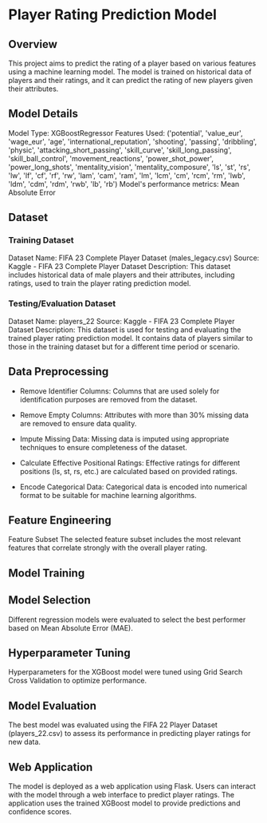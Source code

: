 # Player Rating Prediction Model

## Overview

This project aims to predict the rating of a player based on various features using a machine learning model. 
The model is trained on historical data of players and their ratings, and it can predict the rating of new players given their attributes.

## Model Details

Model Type: XGBoostRegressor
Features Used: ('potential', 'value_eur', 'wage_eur', 'age',
       'international_reputation', 'shooting', 'passing', 'dribbling',
       'physic', 'attacking_short_passing', 'skill_curve',
       'skill_long_passing', 'skill_ball_control', 'movement_reactions',
       'power_shot_power', 'power_long_shots', 'mentality_vision',
       'mentality_composure', 'ls', 'st', 'rs', 'lw', 'lf', 'cf', 'rf', 'rw',
       'lam', 'cam', 'ram', 'lm', 'lcm', 'cm', 'rcm', 'rm', 'lwb', 'ldm',
       'cdm', 'rdm', 'rwb', 'lb', 'rb')
Model's performance metrics: Mean Absolute Error

## Dataset

### Training Dataset
Dataset Name: FIFA 23 Complete Player Dataset (males_legacy.csv)
Source: Kaggle - FIFA 23 Complete Player Dataset
Description: This dataset includes historical data of male players and their attributes, including ratings, used to train the player rating prediction model.

### Testing/Evaluation Dataset
Dataset Name: players_22
Source: Kaggle - FIFA 23 Complete Player Dataset
Description: This dataset is used for testing and evaluating the trained player rating prediction model. It contains data of players similar to those in the training dataset but for a different time period or scenario.


## Data Preprocessing
  - Remove Identifier Columns: Columns that are used solely for identification purposes are removed from the dataset.
  
  - Remove Empty Columns: Attributes with more than 30% missing data are removed to ensure data quality.
  
  - Impute Missing Data: Missing data is imputed using appropriate techniques to ensure completeness of the dataset.
  
  - Calculate Effective Positional Ratings: Effective ratings for different positions (ls, st, rs, etc.) are calculated based on provided ratings.
  
  - Encode Categorical Data: Categorical data is encoded into numerical format to be suitable for machine learning algorithms.

## Feature Engineering

Feature Subset
The selected feature subset includes the most relevant features that correlate strongly with the overall player rating.

## Model Training

## Model Selection
Different regression models were evaluated to select the best performer based on Mean Absolute Error (MAE).

## Hyperparameter Tuning
Hyperparameters for the XGBoost model were tuned using Grid Search Cross Validation to optimize performance.

## Model Evaluation
The best model was evaluated using the FIFA 22 Player Dataset (players_22.csv) to assess its performance in predicting player ratings for new data.

## Web Application
The model is deployed as a web application using Flask. Users can interact with the model through a web interface to predict player ratings. 
The application uses the trained XGBoost model to provide predictions and confidence scores.
